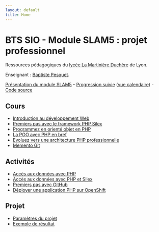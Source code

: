 ```yaml
---
layout: default
title: Home
---
```


# BTS SIO - Module SLAM5 : projet professionnel

Ressources pédagogiques du [lycée La Martinière Duchère](http://lmdsio.fr) de Lyon.

Enseignant : [Baptiste Pesquet](http://bpesquet.fr).

[Présentation du module SLAM5](presentation) - [Progression suivie](https://trello.com/b/RQkYxQv6/progression-b2slam) ([vue calendaire](https://trello.com/b/RQkYxQv6/progression-b2slam/calendar/)) - [Code source](https://github.com/lmdsio-slam5)

## Cours

* [Introduction au développement Web](lessons/introduction-developpement-web)
* [Premiers pas avec le framework PHP Silex](https://openclassrooms.com/courses/premiers-pas-avec-le-framework-php-silex)
* [Programmez en orienté objet en PHP](https://openclassrooms.com/courses/programmez-en-oriente-objet-en-php)
* [La POO avec PHP en bref](http://prof.bpesquet.fr/cours/poo-php-en-bref/)
* [Evoluez vers une architecture PHP professionnelle](https://openclassrooms.com/courses/evoluez-vers-une-architecture-php-professionnelle)
* [Memento Git](lessons/memento-git)

## Activités

* [Accès aux données avec PHP](activities/acces-donnees-php)
* [Accès aux données avec PHP et Silex](activities/acces-donnees-php-silex)
* [Premiers pas avec GitHub](activities/premiers-pas-github)
* [Déployer une application PHP sur OpenShift](activities/deployer-application-php-openshift)

## Projet

* [Paramètres du projet](https://trello.com/b/aNWUHBD8/parametres-projets-scrum)
* [Exemple de résultat](http://oc-musicstore.herokuapp.com/)
